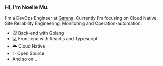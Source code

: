 ### Hi, I'm Noelle Mu.

I'm a DevOps Engineer at [Garena](https://www.garena.sg/). Currently I'm focusing on Cloud Native, Site Reliability Engineering, Monitoring and Operation-automation.

- 🐭 Back-end with Golang
- 💻 Front-end with Reactjs and Typescript
- 🌥 Cloud Native
- ✨ Open Source
- And so on...

<!---
noellemu/noellemu is a ✨ special ✨ repository because its `README.md` (this file) appears on your GitHub profile.
You can click the Preview link to take a look at your changes.
--->
